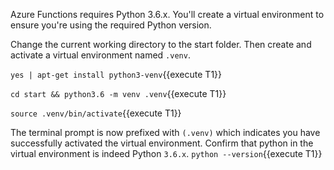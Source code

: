Azure Functions requires Python 3.6.x. You'll create a virtual environment to ensure you're using the required Python version.

Change the current working directory to the start folder. Then create and activate a virtual environment named `.venv`.

`yes | apt-get install python3-venv`{{execute T1}}

`cd start && python3.6 -m venv .venv`{{execute T1}}

`source .venv/bin/activate`{{execute T1}}

The terminal prompt is now prefixed with `(.venv)` which indicates you have successfully activated the virtual environment. Confirm that python in the virtual environment is indeed Python `3.6.x`.
`python --version`{{execute T1}}